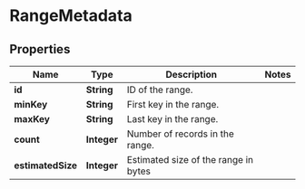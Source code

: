 

# RangeMetadata


## Properties

Name | Type | Description | Notes
------------ | ------------- | ------------- | -------------
**id** | **String** | ID of the range. | 
**minKey** | **String** | First key in the range. | 
**maxKey** | **String** | Last key in the range. | 
**count** | **Integer** | Number of records in the range. | 
**estimatedSize** | **Integer** | Estimated size of the range in bytes | 



